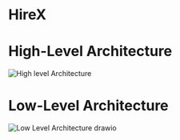 # HireX

# High-Level Architecture
![High level Architecture](https://github.com/GayashanDeshapriya/HireX/assets/94686812/b8517e0c-48d0-4dc0-bb39-8b8f8d946413)

# Low-Level Architecture
![Low Level Architecture drawio](https://github.com/GayashanDeshapriya/HireX/assets/94686812/8cf2d159-818b-4549-8263-8ac5ddb9b081)

